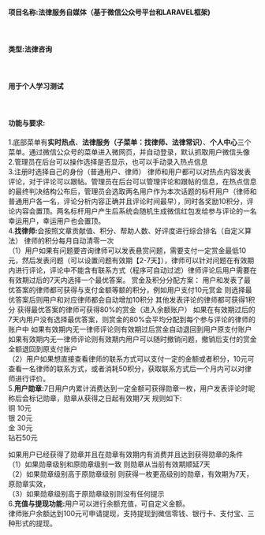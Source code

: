 <h4>项目名称:法律服务自媒体（基于微信公众号平台和LARAVEL框架)</h4>  <br>
<h4>类型:法律咨询</h4> <br>
<h4>用于个人学习测试</h4> <br>
<h4>功能与要求:</h4>
1.底部菜单有<b>实时热点</b>、<b>法律服务（子菜单：找律师、法律常识）</b>、<b>个人中心</b>三个菜单。通过微信公众号的菜单进入微网页，并自动登录，默认抓取用户微信头像 <br>
2.管理员在后台可以操作选择是否显示，也可以手动录入热点信息<br>
3.注册时选择自己的身份（普通用户、律师） 律师和用户都可以对热点内容发表评论，对于评论可以跟帖。管理员在后台可以管理评论和跟帖的信息，在热点信息的最终判决结构公布后，管理员会选取两名用户作为本次话题的标杆用户（律师和普通用户各一名，评论分析内容正确并且评论时间最早），同时各奖励10积分，评论内容会置顶。两名标杆用户产生后系统会随机生成微信红包发给参与评论的一名幸运用户，幸运用户也会置顶。<br>
4.<b>找律师:</b>会按照文章贡献值、积分、帮助人数、好评度进行综合排名（自定义算法）  律师的积分每月自动清零一次<br>
（1）用户如果有问题要咨询律师可以发表悬赏问题，需要支付一定赏金最低10元，然后发表问题（可以设置问题有效期【2-7天】），律师可以针对问题在有效期内进行评论，评论中不能含有联系方式（程序可自动过滤）律师评论后用户需要在有效期过后的7天内选择一个最优答案。
   赏金及积分分配方案：
 用户和发表了最优答案的律师都可获得与支付金额等额的积分，例如用户支付10元赏金 则选择最优答案后则用户和对应律师都会自动增加10积分
其他发表评论的律师都可获得1积分
获得最优答案的律师可获得80%的赏金（进入余额账户）
如果在有效期过后的7天内用户没有选择最优答案，则赏金的80%会平均分配到每个参与评论的律师的账户中
如果有效期内无一律师评论则有效期过后赏金自动退回到用户原支付账户
如果有效期内无一律师评论则有效期内用户可以随时撤销问题，撤销后支付的赏金全额退回到原支付账户<br>
（2）用户如果想直接查看律师的联系方式可以支付一定的金额或者积分，10元可查看一名律师的联系方式，或者消耗50积分，获取联系方式后一个月内可以对律师进行评价。<br>
5.<b>用户勋章:</b>7日用户内累计消费达到一定金额可获得勋章一枚，用户发表评论时昵称后会标记勋章，勋章从获得之日起有效期7天 规则如下:<br>
铜 10元   <br>
银 20元<br>
金 30元<br>
钻石50元<br>

如果用户已经获得了勋章并且在勋章有效期内有消费并且达到获得勋章的条件<br>
（1）如果勋章级别和原勋章级别一致 则勋章从当前有效期顺延7天<br>
（2）如果勋章级别高于原勋章级别 则获得一枚更高级别的勋章，有效期为7天，原勋章实效，<br>
（3）如果勋章级别高于原勋章级别则没有任何提示<br>
6.<b>充值与提现功能:</b>用户可以进行余额充值，可自定义金额。<br>
律师账户余额达到100元可申请提现，支持提现到微信零钱、银行卡、支付宝、三种形式的提现。<br>
